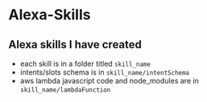 # Alexa-Skills
 
## Alexa skills I have created

-  each skill is in a folder titled `skill_name`
-  intents/slots schema is in `skill_name/intentSchema`
-  aws lambda javascript code and node_modules are in `skill_name/lambdaFunction`




